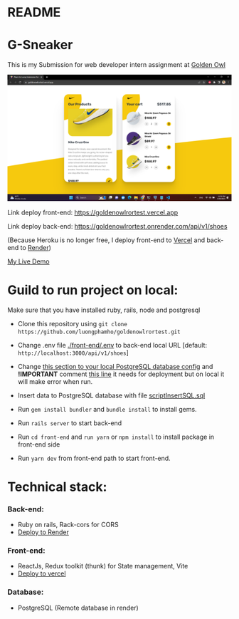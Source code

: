 # README
# G-Sneaker
This is my Submission for web developer intern assignment at [Golden Owl](https://goldenowl.asia)

![Screenshot](./screenshot/result.png)

Link deploy front-end: https://goldenowlrortest.vercel.app

Link deploy back-end: https://goldenowlrortest.onrender.com/api/v1/shoes

(Because Heroku is no longer free, I deploy front-end to [Vercel](https://vercel.com) and back-end to [Render](https://render.com/))

[My Live Demo](https://goldenowlrortest.vercel.app)
# Guild to run project on local:
Make sure that you have installed ruby, rails, node and postgresql
- Clone this repository using 
`git clone https://github.com/luongphamho/goldenowlrortest.git`

- Change .env file [./front-end/.env](./front-end/.env) to back-end local URL [default: `http://localhost:3000/api/v1/shoes`]

- Change [this section to your local PostgreSQL database config](https://github.com/luongphamho/goldenowlrortest/blob/main/config/database.yml#L24) and **!IMPORTANT** comment [this line](https://github.com/luongphamho/goldenowlrortest/blob/main/config/puma.rb#L33) it needs for deployment but on local it will make error when run.

- Insert data to PostgreSQL database with file [scriptInsertSQL.sql](https://github.com/luongphamho/goldenowlrortest/blob/main/scriptInsertSQL.sql)

- Run `gem install bundler` and `bundle install` to install gems.

- Run `rails server` to start back-end


- Run `cd front-end` and `run yarn` or `npm install` to install package in front-end side

- Run `yarn dev` from front-end path to start front-end.
# Technical stack:
### Back-end:
- Ruby on rails, Rack-cors for CORS
- [Deploy to Render](https://goldenowlrortest.onrender.com/api/v1/shoes)
### Front-end:
- ReactJs, Redux toolkit (thunk) for State management, Vite
- [Deploy to vercel](https://goldenowlrortest.vercel.app)
### Database:
- PostgreSQL (Remote database in render)